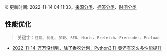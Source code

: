 :alarm_clock: 更新时间: 2022-11-14 04:11:33。[来源分类](../README.md)、[标签分类](../TAGS.md)、[时间分类](../TIMELINE.md)

## 性能优化


> 关键字：`性能`、`优化`、`加载`、`SEO`、`Hints`、`Prefetch`、`Prerender`、`Preload`



- [2022-11-14-万万没想到，除了香农计划，Python3.11-竟还有这么多性能提升](https://toutiao.io/k/wzsqu03) 